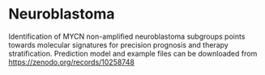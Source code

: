 # Neuroblastoma
Identification of MYCN non-amplified neuroblastoma subgroups points towards molecular signatures for precision prognosis and therapy stratification.
Prediction model and example files can be downloaded from https://zenodo.org/records/10258748
